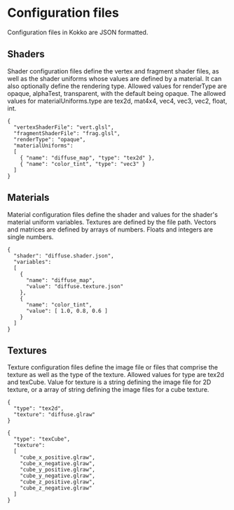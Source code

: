 # Configuration files
Configuration files in Kokko are JSON formatted.

## Shaders
Shader configuration files define the vertex and fragment shader files, as well
as the shader uniforms whose values are defined by a material. It can also
optionally define the rendering type. Allowed values for renderType are opaque,
alphaTest, transparent, with the default being opaque. The allowed values for
materialUniforms.type are tex2d, mat4x4, vec4, vec3, vec2, float, int.

```
{
  "vertexShaderFile": "vert.glsl",
  "fragmentShaderFile": "frag.glsl",
  "renderType": "opaque",
  "materialUniforms":
  [
    { "name": "diffuse_map", "type": "tex2d" },
    { "name": "color_tint", "type": "vec3" }
  ]
}
```

## Materials
Material configuration files define the shader and values for the shader's
material uniform variables. Textures are defined by the file path. Vectors and
matrices are defined by arrays of numbers. Floats and integers are single
numbers.

```
{
  "shader": "diffuse.shader.json",
  "variables":
  [
    {
      "name": "diffuse_map",
      "value": "diffuse.texture.json"
    },
    {
      "name": "color_tint",
      "value": [ 1.0, 0.8, 0.6 ]
    }
  ]
}
```

## Textures
Texture configuration files define the image file or files that comprise the
texture as well as the type of the texture. Allowed values for type are tex2d
and texCube. Value for texture is a string defining the image file for 2D
texture, or a array of string defining the image files for a cube texture.

```
{
  "type": "tex2d",
  "texture": "diffuse.glraw"
}
```

```
{
  "type": "texCube",
  "texture":
  [
    "cube_x_positive.glraw",
    "cube_x_negative.glraw",
    "cube_y_positive.glraw",
    "cube_y_negative.glraw",
    "cube_z_positive.glraw",
    "cube_z_negative.glraw"
  ]
}
```
